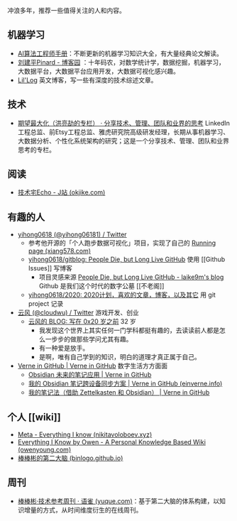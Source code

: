 冲浪多年，推荐一些值得关注的人和内容。

## 机器学习


- [AI算法工程师手册](http://www.huaxiaozhuan.com/)：不断更新的机器学习知识大全，有大量经典论文解读。
- [刘建平Pinard - 博客园](https://www.cnblogs.com/pinard/) ：十年码农，对数学统计学，数据挖掘，机器学习，大数据平台，大数据平台应用开发，大数据可视化感兴趣。
- [Lil'Log](https://lilianweng.github.io/lil-log/) 英文博客，写一些有深度的技术综述文章。

## 技术

- [期望最大化（洪亮劼的专栏） · 分享技术、管理、团队和业界的思考](http://column.hongliangjie.com/) LinkedIn工程总监、前Etsy工程总监、雅虎研究院高级研发经理，长期从事机器学习、大数据分析、个性化系统架构的研究；这是一个分享技术、管理、团队和业界思考的专栏。


## 阅读
- [技术宅Echo - J站 (okjike.com)](https://web.okjike.com/u/B8B536B8-5C76-49DD-BFA7-1B6283B3D663)
## 有趣的人

- [yihong0618 (@yihong06181) / Twitter](https://twitter.com/yihong06181)
	- 参考他开源的「个人跑步数据可视化」项目，实现了自己的 [Running page (xiang578.com)](https://run.xiang578.com/)
	- [yihong0618/gitblog: People Die, but Long Live GitHub](https://github.com/yihong0618/gitblog) 使用 [[Github Issues]] 写博客 
		 -   项目灵感来源 [People Die, but Long Live GitHub - laike9m's blog](https://laike9m.com/blog/people-die-but-long-live-github,122/) Github 是我们这个时代的数字公墓 [[不老阁]]
	-   [yihong0618/2020: 2020计划，喜欢的文章，博客，以及其它](https://github.com/yihong0618/2020) 用 git project 记录
-   [云风 (@cloudwu) / Twitter](https://twitter.com/cloudwu) 游戏开发、创业
	-   [云风的 BLOG: 写在 0x20 岁之前](https://blog.codingnow.com/2011/02/0x20_years.html) 32 岁
		-   我发现这个世界上其实任何一门学科都挺有趣的，去读读前人都是怎么一步步的做那些学问尤其有趣。
		-   有一种爱是放手。
		-   是啊，唯有自己学到的知识，明白的道理才真正属于自己。
-   [Verne in GitHub | Verne in GitHub](https://blog.einverne.info/) 数字生活方方面面
	-   [Obsidian 未来的笔记应用 | Verne in GitHub](https://blog.einverne.info/post/2020/05/obsidian-note-taking.html)
	-   [我的 Obsidian 笔记跨设备同步方案 | Verne in GitHub (einverne.info)](https://blog.einverne.info/post/2020/11/obsidian-sync-acrose-devices-solution.html)
	-   [我的笔记法（借助 Zettelkasten 和 Obsidian） | Verne in GitHub](https://blog.einverne.info/post/2021/01/my-method-to-take-notes-using-zettelkasten-and-obsidian.html)

## 个人 [[wiki]]

- [Meta - Everything I know (nikitavoloboev.xyz)](https://wiki.nikitavoloboev.xyz/meta)
- [Everything I Know by Owen - A Personal Knowledge Based Wiki (owenyoung.com)](https://wiki.owenyoung.com/)
- [棒棒彬的第二大脑 (binlogo.github.io)](https://binlogo.github.io/Knowledge-Track/Introduction.html)

## 周刊

- [棒棒彬·技术参考周刊 · 语雀 (yuque.com)](https://www.yuque.com/binboy/increment-magzine)：基于第二大脑的体系构建，以知识增量的方式，从时间维度衍生的在线周刊。